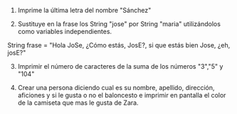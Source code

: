 1. Imprime la última letra del nombre "Sánchez"

2. Sustituye en la frase los String "jose" por String "maria" utilizándolos como variables independientes.

String frase = "Hola JoSe, ¿Cómo estás, JosE?, si que estás bien Jose, ¿eh, josE?"

3. Imprimir el número de caracteres de la suma de los números "3","5" y "104"

4. Crear una persona diciendo cual es su nombre, apellido, dirección, aficiones y si le gusta o no el baloncesto e imprimir en pantalla el color de la camiseta que mas le gusta de Zara.

